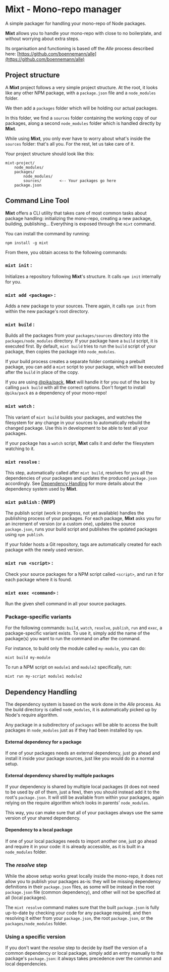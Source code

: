 # Mixt - Mono-repo manager

A simple packager for handling your mono-repo of Node packages.

**Mixt** allows you to handle your mono-repo with close to no boilerplate, 
and without worrying about extra steps.

Its organisation and functioning is based off the *Alle* process described
here: [https://github.com/boennemann/alle](https://github.com/boennemann/alle)

## Project structure

A **Mixt** project follows a very simple project structure. At the root,
it looks like any other NPM package, with a `package.json` file and a `node_modules` folder.

We then add a `packages` folder which will be holding our actual packages.

In this folder, we find a `sources` folder containing the working copy of our
packages, along a second `node_modules` folder which is handled directly by
**Mixt**.

While using **Mixt**, you only ever have to worry about what's inside the 
`sources` folder: that's all you. For the rest, let us take care of it.


Your project structure should look like this:

```
mixt-project/
    node_modules/
    packages/   
        node_modules/
        sources/        <-- Your packages go here
    package.json
```


## Command Line Tool

**Mixt** offers a CLI utility that takes care of most common tasks about package
handling: initializing the mono-repo, creating a new package, building, publishing...
Everything is exposed through the `mixt` command.

You can install the command by running:

```
npm install -g mixt
```

From there, you obtain access to the following commands:

### `mixt init` :

Initializes a repository following **Mixt**'s structure. It calls `npm init` internally
for you.

### `mixt add <package>` :

Adds a new package to your sources. There again, it calls `npm init` from within
the new package's root directory.

### `mixt build` :

Builds all the packages from your `packages/sources` directory into the `packages/node_modules` directory.
If your package have a `build` script, it is executed first.
By default, `mixt build` tries to run the `build` script of your package, then copies the package into `node_modules`.

If your build process creates a separate folder containing a prebuilt package, you can add a `mixt` script
to your package, which will be executed after the `build` in place of the copy.


If you are using [@pika/pack](https://www.pikapkg.com/blog/introducing-pika-pack/), **Mixt** will handle it for
you out of the box by calling `pack build` with all the correct options. Don't forget to install `@pika/pack` as a 
dependency of your mono-repo!

### `mixt watch` :

This variant of `mixt build` builds your packages, and watches the filesystem for any change in your sources
to automatically rebuild the changed package. Use this in development to be able to test all your packages.

If your package has a `watch` script, **Mixt** calls it and defer the filesystem watching to it.

### `mixt resolve` :

This step, automatically called after `mixt build`, resolves for you all the dependencies of your packages
and updates the produced `package.json` accordingly. See [Dependency Handling](#dependency-handling) for more details about
the dependency system used by **Mixt**.

### `mixt publish` : (WIP)

The publish script (work in progress, not yet available) handles the publishing process of your packages.
For each package, **Mixt** asks you for an increment of version (or a custom one), updates the source
`package.json`, runs your build script and publishes the updated packages using `npm publish`.

If your folder hosts a Git repository, tags are automatically created for each package with the newly used version.
 
### `mixt run <script>` : 

Check your source packages for a NPM script called `<script>`, and run it for each package where
it is found. 

### `mixt exec <command>` : 

Run the given shell command in all your source packages.
 
### Package-specific variants
For the following commands: `build`, `watch`, `resolve`, `publish`, `run` and `exec`, a package-specific variant
exists. To use it, simply add the name of the package(s) you want to run the command on
after the command.

For instance, to build only the module called `my-module`, you can do:

```
mixt build my-module
```

To run a NPM script on `module1` and `module2` specifically, run:

```
mixt run my-script module1 module2
```
 
 
## Dependency Handling <a name="dependency-handling"></a>

The dependency system is based on the work done in the *Alle* process. As the build
directory is called `node_modules`, it is automatically picked up by Node's require algorithm.

Any package in a subdirectory of `packages` will be able to access the built packages in `node_modules`
just as if they had been installed by `npm`.

#### External dependency for a package
If one of your packages needs an external dependency, just go ahead and install it inside your package sources,
just like you would do in a normal setup.

#### External dependency shared by multiple packages
If your dependency is shared by multiple local packages (it does not need to be used by *all* of them, just a few), then
you should instead add it to the root's `package.json`. It will still be available from within your packages, again relying
on the require algorithm which looks in parents' `node_modules`.

This way, you can make sure that all of your packages always use the same version of your shared dependency.

#### Dependency to a local package
If one of your local packages needs to import another one, just go ahead and require it in your code:
it is already accessible, as it is built in a `node_modules` folder.

### The *resolve* step
While the above setup works great locally inside the mono-repo, it does not allow you to publish your
packages as-is: they will be missing dependency definitions in their `package.json` files, as some will be
instead in the root `package.json` file (common dependency), and other will not be specified at all (local packages).

The `mixt resolve` command makes sure that the built `package.json` is fully up-to-date by checking your code
for any package required, and then resolving it either from your `package.json`, the root `package.json`, or the
`packages/node_modules` folder.

### Using a specific version
If you don't want the *resolve* step to decide by itself the version of a common dependency or local package,
simply add an entry manually to the package's `package.json`: it always takes precedence over the common and 
local dependencies.
